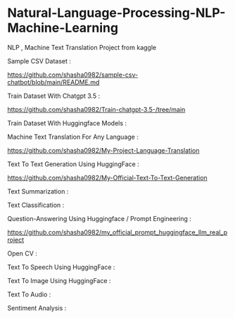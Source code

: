 # Natural-Language-Processing-NLP-Machine-Learning
NLP , Machine Text Translation Project from kaggle


Sample CSV Dataset :

https://github.com/shasha0982/sample-csv-chatbot/blob/main/README.md


Train Dataset With Chatgpt 3.5 :

https://github.com/shasha0982/Train-chatgpt-3.5-/tree/main


Train Dataset With Huggingface Models :


Machine Text Translation For Any Language : 

https://github.com/shasha0982/My-Project-Language-Translation


Text To Text Generation Using HuggingFace :

https://github.com/shasha0982/My-Official-Text-To-Text-Generation


Text Summarization :



Text Classification :


Question-Answering Using Huggingface / Prompt Engineering : 

https://github.com/shasha0982/my_official_prompt_huggingface_llm_real_project


Open CV :


Text To Speech Using HuggingFace :



Text To Image Using HuggingFace :


Text To Audio :


Sentiment Analysis : 



